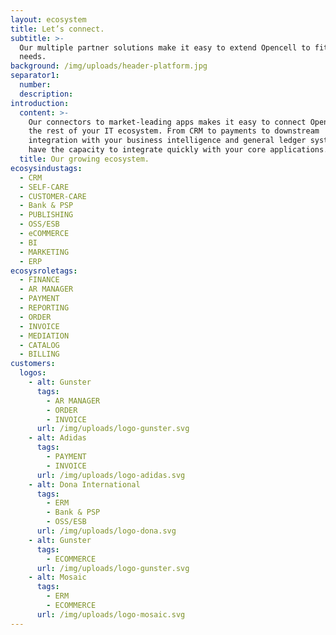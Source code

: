 ```yaml
---
layout: ecosystem
title: Let’s connect.
subtitle: >-
  Our multiple partner solutions make it easy to extend Opencell to fit your
  needs.
background: /img/uploads/header-platform.jpg
separator1:
  number: 
  description:
introduction:
  content: >-
    Our connectors to market-leading apps makes it easy to connect Opencell with
    the rest of your IT ecosystem. From CRM to payments to downstream
    integration with your business intelligence and general ledger system, we
    have the capacity to integrate quickly with your core applications.
  title: Our growing ecosystem.
ecosysindustags:
  - CRM
  - SELF-CARE
  - CUSTOMER-CARE
  - Bank & PSP
  - PUBLISHING
  - OSS/ESB
  - eCOMMERCE
  - BI
  - MARKETING
  - ERP
ecosysroletags:
  - FINANCE
  - AR MANAGER
  - PAYMENT
  - REPORTING
  - ORDER
  - INVOICE
  - MEDIATION
  - CATALOG
  - BILLING
customers:
  logos:
    - alt: Gunster
      tags:
        - AR MANAGER
        - ORDER
        - INVOICE
      url: /img/uploads/logo-gunster.svg
    - alt: Adidas
      tags:
        - PAYMENT
        - INVOICE
      url: /img/uploads/logo-adidas.svg
    - alt: Dona International
      tags:
        - ERM
        - Bank & PSP
        - OSS/ESB
      url: /img/uploads/logo-dona.svg
    - alt: Gunster
      tags:
        - ECOMMERCE
      url: /img/uploads/logo-gunster.svg
    - alt: Mosaic
      tags:
        - ERM
        - ECOMMERCE
      url: /img/uploads/logo-mosaic.svg
---
```

